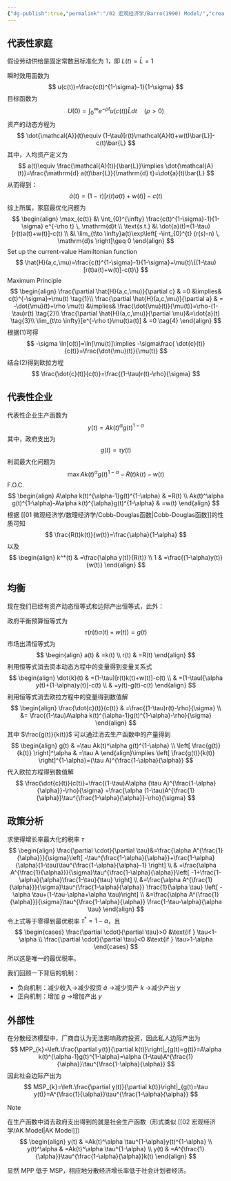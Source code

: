 ```yaml
---
{"dg-publish":true,"permalink":"/02 宏观经济学/Barro(1990) Model/","created":"2024-06-18T19:39:35.000+08:00","updated":"2024-06-18T19:39:35.000+08:00"}
---
```



## 代表性家庭

假设劳动供给是固定常数且标准化为 1，即 $L(t)=\bar{L}=1$

瞬时效用函数为
$$
u(c(t))=\frac{c(t)^{1-\sigma}-1}{1-\sigma} 
$$
目标函数为
$$
U(0)=\int_{0}^{\infty} e^{-\rho t}u(c(t))\bar{L} dt \quad (\rho>0)
$$
资产的动态方程为
$$
\dot{\mathcal{A}}(t)\equiv (1-\tau)[r(t)\mathcal{A}(t)+w(t)\bar{L}]-c(t)\bar{L}
$$
其中，人均资产定义为
$$
a(t)\equiv \frac{\mathcal{A}(t)}{\bar{L}}\implies \dot{\mathcal{A}(t)}=\frac{\mathrm{d} a(t)\bar{L}}{\mathrm{d} t}=\dot{a}(t)\bar{L}
$$
从而得到：
$$
\dot{a}(t)=(1-\tau)[r(t)a(t)+w(t)]-c(t)
$$
综上所属，家庭最优化问题为
$$
\begin{align}
\max_{c(t)} &\ \int_{0}^{\infty} \frac{c(t)^{1-\sigma}-1}{1-\sigma} e^{-\rho t} \, \mathrm{d}t \\
\text{s.t.} &\ \dot{a}(t)=(1-\tau)[r(t)a(t)+w(t)]-c(t) \\
&\ \lim_{t\to \infty}a(t)\exp\left[ -\int_{0}^{t} (r(s)-n) \, \mathrm{d}s  \right]\geq 0
\end{align}
$$
Set up the current-value Hamiltonian function
$$
\hat{H}(a,c,\mu)=\frac{c(t)^{1-\sigma}-1}{1-\sigma}+\mu(t)\{(1-\tau)[r(t)a(t)+w(t)]-c(t)\}
$$
Maximum Principle
$$
\begin{align}
\frac{\partial \hat{H}(a,c,\mu)}{\partial c} & =0 &\implies& c(t)^{-\sigma}=\mu(t) \tag{1}\\
\frac{\partial \hat{H}(a,c,\mu)}{\partial a} & = -\dot{\mu}(t)+\rho \mu(t) &\implies& \frac{\dot{\mu}(t)}{\mu(t)}=\rho-(1-\tau)r(t) \tag{2}\\
\frac{\partial \hat{H}(a,c,\mu)}{\partial \mu}&=\dot{a}(t) \tag{3}\\
\lim_{t\to \infty}[e^{-\rho t}\mu(t)a(t)] & =0 \tag{4}
\end{align}
$$
根据(1)可得
$$
-\sigma \ln[c(t)]=\ln[\mu(t)]\implies -\sigma\frac{ \dot{c}(t)}{c(t)}=\frac{\dot{\mu}(t)}{\mu(t)}
$$
结合(2)得到欧拉方程
$$
\frac{\dot{c}(t)}{c(t)}=\frac{(1-\tau)r(t)-\rho}{\sigma}
$$
## 代表性企业

代表性企业生产函数为
$$
y(t)=Ak(t)^\alpha g(t)^{1-\alpha}
$$
其中，政府支出为
$$
g(t)=\tau y(t)
$$
利润最大化问题为
$$
\max Ak(t)^\alpha g(t)^{1-\alpha}-R(t)k(t)-w(t)
$$
F.O.C.
$$
\begin{align}
A\alpha k(t)^{\alpha-1}g(t)^{1-\alpha} & =R(t) \\
Ak(t)^\alpha g(t)^{1-\alpha}-A\alpha k(t)^{\alpha}g(t)^{1-\alpha} & =w(t)
\end{align}
$$
根据 [[01 微观经济学/数理经济学/Cobb-Douglas函数\|Cobb-Douglas函数]]的性质可知
$$
\frac{R(t)k(t)}{w(t)}=\frac{\alpha}{1-\alpha}
$$
以及
$$
\begin{align}
k^*(t) & =\frac{\alpha y(t)}{R(t)} \\
1 & =\frac{(1-\alpha)y(t)}{w(t)}
\end{align}
$$
## 均衡

现在我们已经有资产动态恒等式和边际产出恒等式，此外：

政府平衡预算恒等式为
$$
\tau(r(t)a(t)+w(t))=g(t)
$$
市场出清恒等式为
$$
\begin{align}
a(t) & =k(t) \\
r(t) & =R(t)
\end{align}
$$
利用恒等式消去资本动态方程中的变量得到变量关系式
$$
\begin{align}
\dot{k}(t) & =(1-\tau)[r(t)k(t)+w(t)]-c(t) \\
 & =(1-\tau)[\alpha y(t)+(1-\alpha)y(t)]-c(t) \\
 & =y(t)-g(t)-c(t)
\end{align}
$$
利用恒等式消去欧拉方程中的变量得到数值解
$$
\begin{align}
\frac{\dot{c}(t)}{c(t)} & =\frac{(1-\tau)r(t)-\rho}{\sigma} \\
 &= \frac{(1-\tau)A\alpha k(t)^{\alpha-1}g(t)^{1-\alpha}-\rho}{\sigma}
\end{align}
$$
其中 $\frac{g(t)}{k(t)}$ 可以通过消去生产函数中的产量得到
$$
\begin{align}
g(t) & =\tau Ak(t)^\alpha g(t)^{1-\alpha} \\
\left[ \frac{g(t)}{k(t)} \right]^\alpha & =\tau A
\end{align}\implies \left[ \frac{g(t)}{k(t)} \right]^{1-\alpha}=(\tau A)^{\frac{1-\alpha}{\alpha}}
$$
代入欧拉方程得到数值解
$$
\frac{\dot{c}(t)}{c(t)}=\frac{(1-\tau)A\alpha (\tau A)^{\frac{1-\alpha}{\alpha}}-\rho}{\sigma}
=\frac{\alpha (1-\tau)A^{\frac{1}{\alpha}}\tau^{\frac{1-\alpha}{\alpha}}-\rho}{\sigma}
$$

## 政策分析

求使得增长率最大化的税率 $\tau$
$$
\begin{align}
\frac{\partial \cdot}{\partial \tau}&=\frac{\alpha A^{\frac{1}{\alpha}}}{\sigma}\left[ -\tau^{\frac{1-\alpha}{\alpha}}+\frac{1-\alpha}{\alpha}(1-\tau)\tau^{\frac{1-\alpha}{\alpha}-1} \right] \\
 & =\frac{\alpha A^{\frac{1}{\alpha}}}{\sigma}\tau^{\frac{1-\alpha}{\alpha}}\left[ -1+\frac{1-\alpha}{\alpha}\frac{1-\tau}{\tau} \right] \\
&=\frac{\alpha A^{\frac{1}{\alpha}}}{\sigma}\tau^{\frac{1-\alpha}{\alpha}} \frac{1}{\alpha \tau} \left[ -\alpha \tau+(1-\tau-\alpha+\alpha \tau)\right] \\
&=\frac{\alpha A^{\frac{1}{\alpha}}}{\sigma}\tau^{\frac{1-\alpha}{\alpha}}  \frac{1-\tau-\alpha}{\alpha \tau}
\end{align}
$$
令上式等于零得到最优税率 $\tau^*=1-\alpha$，且
$$
\begin{cases}
\frac{\partial \cdot}{\partial \tau}>0 &\text{if } \tau<1-\alpha \\
\frac{\partial \cdot}{\partial \tau}<0 &\text{if } \tau>1-\alpha 
\end{cases}
$$
所以这是唯一的最优税率。

我们回顾一下背后的机制：
- 负向机制：减少收入→减少投资 $\dot{a}$ →减少资产 $k$ →减少产出 $y$
- 正向机制：增加 $g$ →增加产出 $y$ 

## 外部性

在分散经济模型中，厂商自认为无法影响政府投资，因此私人边际产出为
$$
MPP_{k}=\left.\frac{\partial y(t)}{\partial k(t)}\right|_{g(t)=g(t)}=A\alpha k(t)^{\alpha-1}g(t)^{1-\alpha}=\alpha (1-\tau)A^{\frac{1}{\alpha}}\tau^{\frac{1-\alpha}{\alpha}}
$$
因此社会边际产出为
$$
MSP_{k}=\left.\frac{\partial y(t)}{\partial k(t)}\right|_{g(t)=\tau y(t)}=A^{\frac{1}{\alpha}}\tau^{\frac{1-\alpha}{\alpha}}
$$
> [!NOTE]
> 在生产函数中消去政府支出得到的就是社会生产函数（形式类似 [[02 宏观经济学/AK Model\|AK Model]]）
> $$
> \begin{align}
> y(t) & =Ak(t)^\alpha \tau^{1-\alpha}y(t)^{1-\alpha} \\
> y(t)^\alpha & =Ak(t)^\alpha \tau^{1-\alpha} \\
> y(t) & =A^{\frac{1}{\alpha}}\tau^{\frac{1-\alpha}{\alpha}}k(t)
> \end{align}
> $$

显然 MPP 低于 MSP，相应地分散经济增长率低于社会计划者经济。

